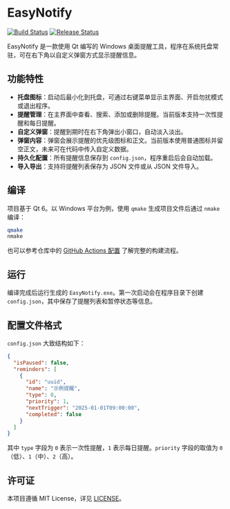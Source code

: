 # EasyNotify

[![Build Status](https://github.com/SwartzMss/EasyNotify/actions/workflows/build.yml/badge.svg)](https://github.com/SwartzMss/EasyNotify/actions/workflows/build.yml)
[![Release Status](https://github.com/SwartzMss/EasyNotify/actions/workflows/release.yml/badge.svg)](https://github.com/SwartzMss/EasyNotify/actions/workflows/release.yml)

EasyNotify 是一款使用 Qt 编写的 Windows 桌面提醒工具，程序在系统托盘常驻，可在右下角以自定义弹窗方式显示提醒信息。

## 功能特性

- **托盘图标**：启动后最小化到托盘，可通过右键菜单显示主界面、开启勿扰模式或退出程序。
- **提醒管理**：在主界面中查看、搜索、添加或删除提醒。当前版本支持一次性提醒和每日提醒。
- **自定义弹窗**：提醒到期时在右下角弹出小窗口，自动淡入淡出。
- **弹窗内容**：弹窗会展示提醒的优先级图标和正文。当前版本使用普通图标并留空正文，未来可在代码中传入自定义数据。
- **持久化配置**：所有提醒信息保存到 `config.json`，程序重启后会自动加载。
- **导入导出**：支持将提醒列表保存为 JSON 文件或从 JSON 文件导入。

## 编译

项目基于 Qt 6。以 Windows 平台为例，使用 `qmake` 生成项目文件后通过 `nmake` 编译：

```bash
qmake
nmake
```

也可以参考仓库中的 [GitHub Actions 配置](.github/workflows/build.yml) 了解完整的构建流程。

## 运行

编译完成后运行生成的 `EasyNotify.exe`。第一次启动会在程序目录下创建 `config.json`，其中保存了提醒列表和暂停状态等信息。

## 配置文件格式

`config.json` 大致结构如下：

```json
{
  "isPaused": false,
  "reminders": [
    {
      "id": "uuid",
      "name": "示例提醒",
      "type": 0,
      "priority": 1,
      "nextTrigger": "2025-01-01T09:00:00",
      "completed": false
    }
  ]
}
```

其中 `type` 字段为 `0` 表示一次性提醒，`1` 表示每日提醒。`priority` 字段的取值为 `0`（低）、`1`（中）、`2`（高）。

## 许可证

本项目遵循 MIT License，详见 [LICENSE](LICENSE)。
